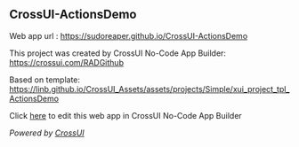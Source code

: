 ## CrossUI-ActionsDemo
Web app url : https://sudoreaper.github.io/CrossUI-ActionsDemo

This project was created by CrossUI No-Code App Builder: https://crossui.com/RADGithub

Based on template: https://linb.github.io/CrossUI_Assets/assets/projects/Simple/xui_project_tpl_ActionsDemo

Click [here](https://crossui.com/RADGithub/#!from=github&owner=sudoreaper&repo=CrossUI-ActionsDemo) to edit this web app in CrossUI No-Code App Builder

<i>Powered by [CrossUI](https://crossui.com)</i>
